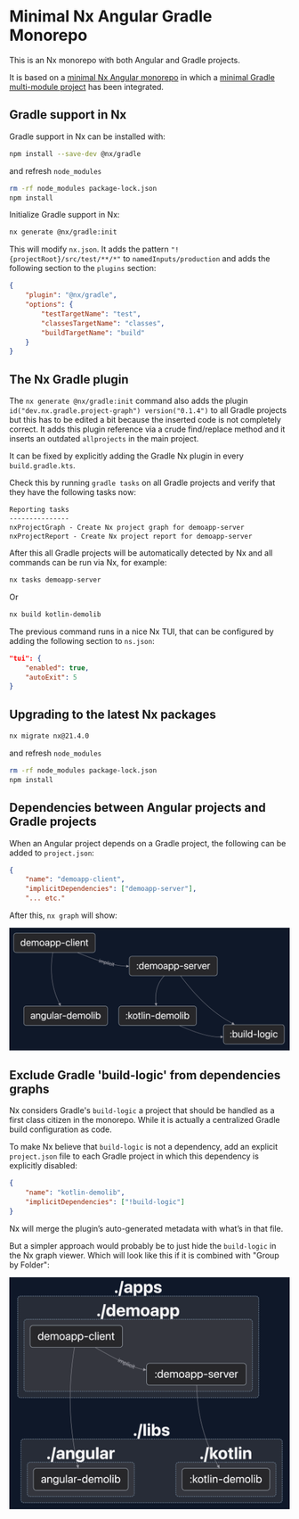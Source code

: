 # Minimal Nx Angular Gradle Monorepo

This is an Nx monorepo with both Angular and Gradle projects.

It is based on a [minimal Nx Angular monorepo](https://github.com/pvdhoef/minimal-nx-angular-monorepo)
in which a [minimal Gradle multi-module project](https://github.com/pvdhoef/minimal-gradle-multi-module-project)
has been integrated.

## Gradle support in Nx

Gradle support in Nx can be installed with:
```sh
npm install --save-dev @nx/gradle
```

and refresh `node_modules`
```sh
rm -rf node_modules package-lock.json
npm install
```

Initialize Gradle support in Nx:
```sh
nx generate @nx/gradle:init
```

This will modify `nx.json`. It adds the pattern `"!{projectRoot}/src/test/**/*"` to `namedInputs/production`
and adds the following section to the `plugins` section:
```json
{
    "plugin": "@nx/gradle",
    "options": {
        "testTargetName": "test",
        "classesTargetName": "classes",
        "buildTargetName": "build"
    }
}
```

## The Nx Gradle plugin

The `nx generate @nx/gradle:init` command also adds the plugin `id("dev.nx.gradle.project-graph") version("0.1.4")`
to all Gradle projects but this has to be edited a bit because the inserted code is not completely correct.
It adds this plugin reference via a crude find/replace method and it inserts an outdated `allprojects`
in the main project.

It can be fixed by explicitly adding the Gradle Nx plugin in every `build.gradle.kts`.

Check this by running `gradle tasks` on all Gradle projects and verify that they have the following tasks now:
```
Reporting tasks
---------------
nxProjectGraph - Create Nx project graph for demoapp-server
nxProjectReport - Create Nx project report for demoapp-server
```

After this all Gradle projects will be automatically detected by Nx and all commands can be run via Nx, for example:
```sh
nx tasks demoapp-server
```
Or

```sh
nx build kotlin-demolib
```

The previous command runs in a nice Nx TUI, that can be configured by adding the following section to `ns.json`:
```json
"tui": {
    "enabled": true,
    "autoExit": 5
}
```

## Upgrading to the latest Nx packages

```sh
nx migrate nx@21.4.0
```
and refresh `node_modules`

```sh
rm -rf node_modules package-lock.json
npm install
```

## Dependencies between Angular projects and Gradle projects

When an Angular project depends on a Gradle project, the following can be added to `project.json`:
```json
{
    "name": "demoapp-client",
    "implicitDependencies": ["demoapp-server"],
    "... etc."
```

After this, `nx graph` will show:

![Dependency Graph](images/dependency-graph-1.png)

## Exclude Gradle 'build-logic' from dependencies graphs

Nx considers Gradle's `build-logic` a project that should be handled as a first class citizen in the monorepo.
While it is actually a centralized Gradle build configuration as code.

To make Nx believe that `build-logic` is not a dependency, add an explicit `project.json` file to each Gradle project
in which this dependency is explicitly disabled:
```json
{
    "name": "kotlin-demolib",
    "implicitDependencies": ["!build-logic"]
}
```

Nx will merge the plugin’s auto-generated metadata with what’s in that file.

But a simpler approach would probably be to just hide the `build-logic` in the Nx graph viewer.
Which will look like this if it is combined with "Group by Folder":

![Dependency Graph](images/dependency-graph-2.png)
